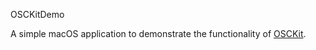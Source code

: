OSCKitDemo

A simple macOS application to demonstrate the functionality of [OSCKit](https://github.com/sammysmallman/OSCKit). 
